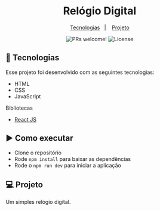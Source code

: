 <h1 align="center">
  Relógio Digital
</h1>

<p align="center">
  <a href="#-tecnologias">Tecnologias</a>&nbsp;&nbsp;&nbsp;|&nbsp;&nbsp;&nbsp;
  <a href="#-projeto">Projeto</a>
</p>

<p align="center">
  <img src="https://img.shields.io/static/v1?label=PRs&message=welcome&color=49AA26&labelColor=000000" alt="PRs welcome!" />
  <img alt="License" src="https://img.shields.io/static/v1?label=license&message=MIT&color=49AA26&labelColor=000000">
</p>

## 🚀 Tecnologias

Esse projeto foi desenvolvido com as seguintes tecnologias:

- HTML
- CSS
- JavaScript

Bibliotecas

- [React JS](https://pt-br.reactjs.org/)

## ▶️ Como executar

- Clone o repositório
- Rode `npm install` para baixar as dependências
- Rode o `npm run dev` para iniciar a aplicação

## 💻 Projeto

Um simples relógio digital.

